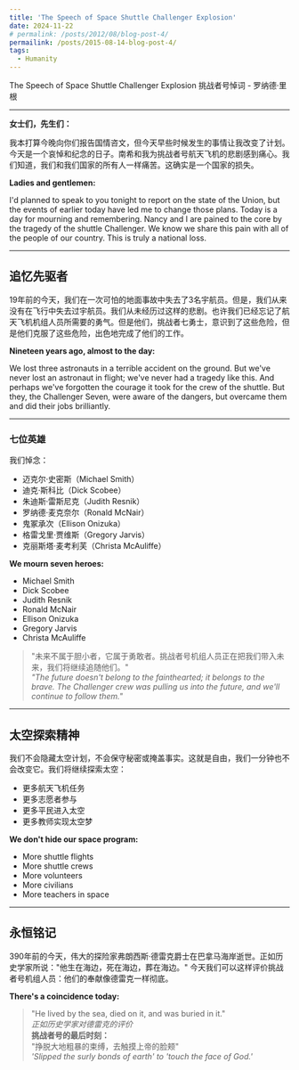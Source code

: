```yaml
---
title: 'The Speech of Space Shuttle Challenger Explosion'
date: 2024-11-22
# permalink: /posts/2012/08/blog-post-4/
permailink: /posts/2015-08-14-blog-post-4/
tags:
  - Humanity
---
```


The Speech of Space Shuttle Challenger Explosion 
挑战者号悼词 - 罗纳德·里根

----

**女士们，先生们：**

我本打算今晚向你们报告国情咨文，但今天早些时候发生的事情让我改变了计划。今天是一个哀悼和纪念的日子。南希和我为挑战者号航天飞机的悲剧感到痛心。我们知道，我们和我们国家的所有人一样痛苦。这确实是一个国家的损失。

**Ladies and gentlemen:**

I'd planned to speak to you tonight to report on the state of the Union, but the events of earlier today have led me to change those plans. Today is a day for mourning and remembering. Nancy and I are pained to the core by the tragedy of the shuttle Challenger. We know we share this pain with all of the people of our country. This is truly a national loss.

---

## 追忆先驱者

19年前的今天，我们在一次可怕的地面事故中失去了3名宇航员。但是，我们从来没有在飞行中失去过宇航员。我们从未经历过这样的悲剧。也许我们已经忘记了航天飞机机组人员所需要的勇气。但是他们，挑战者七勇士，意识到了这些危险，但是他们克服了这些危险，出色地完成了他们的工作。

**Nineteen years ago, almost to the day:**

We lost three astronauts in a terrible accident on the ground. But we've never lost an astronaut in flight; we've never had a tragedy like this. And perhaps we've forgotten the courage it took for the crew of the shuttle. But they, the Challenger Seven, were aware of the dangers, but overcame them and did their jobs brilliantly.

---

### 七位英雄

我们悼念：
- 迈克尔·史密斯（Michael Smith）
- 迪克·斯科比（Dick Scobee）
- 朱迪斯·雷斯尼克（Judith Resnik）
- 罗纳德·麦克奈尔（Ronald McNair）
- 鬼冢承次（Ellison Onizuka）
- 格雷戈里·贾维斯（Gregory Jarvis）
- 克丽斯塔·麦考利芙（Christa McAuliffe）

**We mourn seven heroes:**
- Michael Smith
- Dick Scobee 
- Judith Resnik
- Ronald McNair
- Ellison Onizuka
- Gregory Jarvis
- Christa McAuliffe

> "未来不属于胆小者，它属于勇敢者。挑战者号机组人员正在把我们带入未来，我们将继续追随他们。"  
> *"The future doesn't belong to the fainthearted; it belongs to the brave. The Challenger crew was pulling us into the future, and we'll continue to follow them."*

---

## 太空探索精神

我们不会隐藏太空计划，不会保守秘密或掩盖事实。这就是自由，我们一分钟也不会改变它。我们将继续探索太空：
- 更多航天飞机任务
- 更多志愿者参与
- 更多平民进入太空
- 更多教师实现太空梦

**We don't hide our space program:**
- More shuttle flights
- More shuttle crews 
- More volunteers
- More civilians
- More teachers in space

---

## 永恒铭记

390年前的今天，伟大的探险家弗朗西斯·德雷克爵士在巴拿马海岸逝世。正如历史学家所说："他生在海边，死在海边，葬在海边。" 今天我们可以这样评价挑战者号机组人员：他们的奉献像德雷克一样彻底。

**There's a coincidence today:**
> "He lived by the sea, died on it, and was buried in it."  
> *正如历史学家对德雷克的评价*  
> **挑战者号的最后时刻：**  
> "挣脱大地粗暴的束缚，去触摸上帝的脸颊"  
> *'Slipped the surly bonds of earth' to 'touch the face of God.'*
